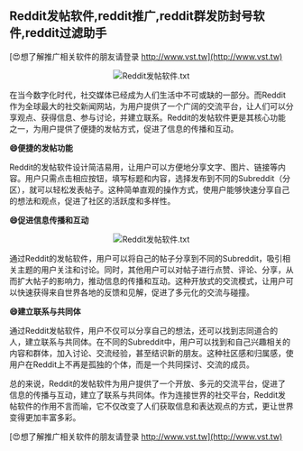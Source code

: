 ## **Reddit发帖软件,reddit推广,reddit群发防封号软件,reddit过滤助手**

[😍想了解推广相关软件的朋友请登录 http://www.vst.tw](http://www.vst.tw)

 <center><img src="https://vst.tw/MP4/tuiguang/png/2.png" alt="Reddit发帖软件.txt"></center>

在当今数字化时代，社交媒体已经成为人们生活中不可或缺的一部分。而Reddit作为全球最大的社交新闻网站，为用户提供了一个广阔的交流平台，让人们可以分享观点、获得信息、参与讨论，并建立联系。Reddit的发帖软件更是其核心功能之一，为用户提供了便捷的发帖方式，促进了信息的传播和互动。

**😄便捷的发帖功能**

Reddit的发帖软件设计简洁易用，让用户可以方便地分享文字、图片、链接等内容。用户只需点击相应按钮，填写标题和内容，选择发布到不同的Subreddit（分区），就可以轻松发表帖子。这种简单直观的操作方式，使用户能够快速分享自己的想法和观点，促进了社区的活跃度和多样性。

**😄促进信息传播和互动**

 <center><img src="https://vst.tw/MP4/tuiguang/png/1.png" alt="Reddit发帖软件.txt"></center>

通过Reddit的发帖软件，用户可以将自己的帖子分享到不同的Subreddit，吸引相关主题的用户关注和讨论。同时，其他用户可以对帖子进行点赞、评论、分享，从而扩大帖子的影响力，推动信息的传播和互动。这种开放式的交流模式，让用户可以快速获得来自世界各地的反馈和见解，促进了多元化的交流与碰撞。

**😄建立联系与共同体**

通过Reddit发帖软件，用户不仅可以分享自己的想法，还可以找到志同道合的人，建立联系与共同体。在不同的Subreddit中，用户可以找到和自己兴趣相关的内容和群体，加入讨论、交流经验，甚至结识新的朋友。这种社区感和归属感，使用户在Reddit上不再是孤独的个体，而是一个共同探讨、交流的成员。

总的来说，Reddit的发帖软件为用户提供了一个开放、多元的交流平台，促进了信息的传播与互动，建立了联系与共同体。作为连接世界的社交平台，Reddit发帖软件的作用不言而喻，它不仅改变了人们获取信息和表达观点的方式，更让世界变得更加丰富多彩。

[😍想了解推广相关软件的朋友请登录 http://www.vst.tw](http://www.vst.tw)



